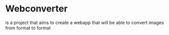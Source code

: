 <h1 >Webconverter</h1>
<p>is a project that aims to create a webapp that will be able to convert images from format to format</p>
 
